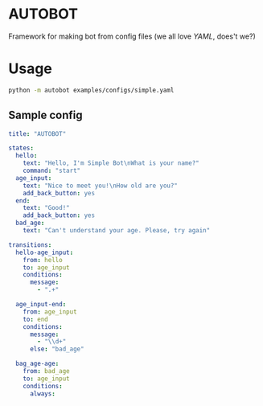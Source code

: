 # AUTOBOT

Framework for making bot from config files (we all love *YAML*, does't we?)


# Usage

```sh
python -m autobot examples/configs/simple.yaml
```

## Sample config

```yaml
title: "AUTOBOT"

states:
  hello:
    text: "Hello, I'm Simple Bot\nWhat is your name?"
    command: "start"
  age_input:
    text: "Nice to meet you!\nHow old are you?"
    add_back_button: yes
  end:
    text: "Good!"
    add_back_button: yes
  bad_age:
    text: "Can't understand your age. Please, try again"

transitions:
  hello-age_input:
    from: hello
    to: age_input
    conditions:
      message:
        - ".+"

  age_input-end:
    from: age_input
    to: end
    conditions:
      message:
        - "\\d+"
      else: "bad_age"

  bag_age-age:
    from: bad_age
    to: age_input
    conditions:
      always:
```
